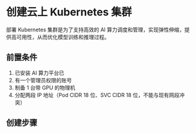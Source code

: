 # 创建云上 Kubernetes 集群

部署 Kubernetes 集群是为了支持高效的 AI 算力调度和管理，实现弹性伸缩，提供高可用性，从而优化模型训练和推理过程。

## 前置条件

1. 已安装 AI 算力平台已
2. 有一个管理员权限的账号
3. 制备 1 台带 GPU 的物理机
4. 分配两段 IP 地址（Pod CIDR 18 位、SVC CIDR 18 位，不能与现有网段冲突）

## 创建步骤

